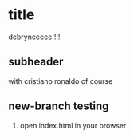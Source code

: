# title

debryneeeee!!!!

## subheader

with cristiano ronaldo of course

## new-branch testing 

1. open index.html in your browser
